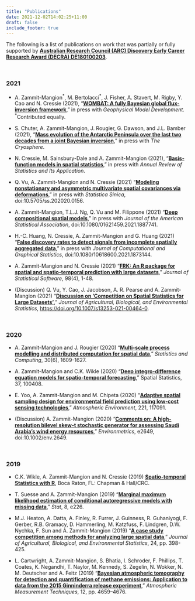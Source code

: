 ```yaml
---
title: "Publications"
date: 2021-12-02T14:02:25+11:00
draft: false
include_footer: true
---
```


The following is a list of publications on work that was partially or fully supported by [**Australian Research Council (ARC) Discovery Early Career Research Award (DECRA) DE180100203**](https://dataportal.arc.gov.au/NCGP/Web/Grant/Grant/DE180100203).

&nbsp;

### 2021

- A. Zammit-Mangion<sup>\*</sup>, M. Bertolacci<sup>\*</sup>, J. Fisher, A. Stavert, M. Rigby, Y. Cao and N. Cressie (2021), “[**WOMBAT: A fully Bayesian global flux-inversion framework**](https://gmd.copernicus.org/preprints/gmd-2021-181/),” in press with *Geophysical Model Development*. <sup>\*</sup>Contributed equally.

- S. Chuter, A. Zammit-Mangion, J. Rougier, G. Dawson, and J.L. Bamber (2021), “[**Mass evolution of the Antarctic Peninsula over the last two decades from a joint Bayesian inversion**](https://tc.copernicus.org/preprints/tc-2021-178/),” in press with *The Cryosphere*.

- N. Cressie, M. Sainsbury-Dale and A. Zammit-Mangion (2021), “[**Basis-function models in spatial statistics**](https://www.annualreviews.org/doi/abs/10.1146/annurev-statistics-040120-020733),” in press with *Annual Review of Statistics and Its Application*.

- Q. Vu, A. Zammit-Mangion and N. Cressie (2021) “[**Modeling nonstationary and asymmetric multivariate spatial covariances via deformations**](http://www3.stat.sinica.edu.tw/preprint/SS-2020-0156_Preprint.pdf),” in press with *Statistica Sinica*, doi:10.5705/ss.202020.0156.

- A. Zammit-Mangion, T.L.J. Ng, Q. Vu and M. Filippone (2021) “[**Deep compositional spatial models**](https://www.tandfonline.com/doi/abs/10.1080/01621459.2021.1887741?journalCode=uasa20),” in press with *Journal of the American Statistical Association*, doi:10.1080/01621459.2021.1887741.

- H.-C. Huang, N. Cressie, A. Zammit-Mangion and G. Huang (2021) “[**False discovery rates to detect signals from incomplete spatially aggregated data**](https://www.tandfonline.com/doi/abs/10.1080/10618600.2021.1873144?journalCode=ucgs20),” in press with *Journal of Computational and Graphical Statistics*, doi:10.1080/10618600.2021.1873144.

- A. Zammit-Mangion and N. Cressie (2021) “[**FRK: An R package for spatial and spatio-temporal prediction with large datasets**](https://www.jstatsoft.org/article/view/v098i04),” *Journal of Statistical Software*, 98(4), 1-48.

- (Discussion) Q. Vu, Y. Cao, J. Jacobson, A. R. Pearse and A. Zammit-Mangion (2021) “[**Discussion on ‘Competition on Spatial Statistics for Large Datasets’**](https://link.springer.com/article/10.1007%2Fs13253-021-00464-0),” *Journal of Agricultural, Biological, and Environmental Statistics*, https://doi.org/10.1007/s13253-021-00464-0.

&nbsp;

### 2020

- A. Zammit-Mangion and J. Rougier (2020) “[**Multi-scale process modelling and distributed computation for spatial data**](https://link.springer.com/article/10.1007/s11222-020-09962-6),” *Statistics and Computing*, 30(6), 1609-1627.

- A. Zammit-Mangion and C.K. Wikle (2020) “[**Deep integro-difference equation models for spatio-temporal forecasting**](https://www.sciencedirect.com/science/article/abs/pii/S2211675320300026),” Spatial Statistics, 37, 100408.

- E. Yoo, A. Zammit-Mangion and M. Chipeta (2020) “[**Adaptive spatial sampling design for environmental field prediction using low-cost sensing technologies**](https://www.sciencedirect.com/science/article/abs/pii/S1352231019307307),” *Atmospheric Environment*, 221, 117091.

- (Discussion) A. Zammit-Mangion (2020) “[**Comments on: A high-resolution bilevel skew-t stochastic generator for assessing Saudi Arabia’s wind energy resources**](https://onlinelibrary.wiley.com/doi/abs/10.1002/env.2649),” *Environmetrics*, e2649, doi:10.1002/env.2649.

&nbsp;

### 2019

- C.K. Wikle, A. Zammit-Mangion and N. Cressie (2019) [**Spatio-temporal Statistics with R**](https://spacetimewithr.org/), Boca Raton, FL: Chapman & Hall/CRC.

- T. Suesse and A. Zammit-Mangion (2019) “[**Marginal maximum likelihood estimation of conditional autoregressive models with missing data**](https://onlinelibrary.wiley.com/doi/10.1002/sta4.226),” *Stat*, 8, e226.

- M.J. Heaton, A. Datta, A. Finley, R. Furrer, J. Guinness, R. Guhaniyogi, F. Gerber, R.B. Gramacy, D. Hammerling, M. Katzfuss, F. Lindgren, D.W. Nychka, F. Sun and A. Zammit-Mangion (2019) “[**A case study competition among methods for analyzing large spatial data**](https://link.springer.com/article/10.1007/s13253-018-00348-w),” *Journal of Agricultural, Biological, and Environmental Statistics*, 24, pp. 398-425.

- L. Cartwright, A. Zammit-Mangion, S. Bhatia, I. Schroder, F. Phillips, T. Coates, K. Negandhi, T. Naylor, M. Kennedy, S. Zegelin, N. Wokker, N. M. Deutscher and A. Feitz (2019) “[**Bayesian atmospheric tomography for detection and quantification of methane emissions: Application to data from the 2015 Ginninderra release experiment**](https://amt.copernicus.org/articles/12/4659/2019/),” *Atmospheric Measurement Techniques*, 12, pp. 4659–4676.
